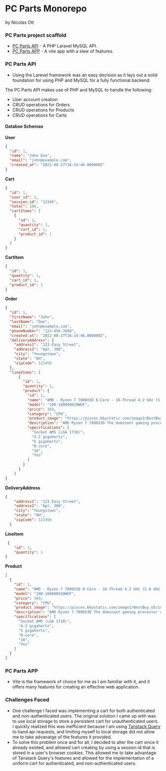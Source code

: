 # PC Parts Monorepo
by Nicolas Ott

### PC Parts project scaffold
- [PC Parts API](https://github.com/NicolasJott/pc-parts/blob/main/pc-parts-api/README.md) - A PHP Laravel MySQL API. 
- [PC Parts APP](https://github.com/NicolasJott/pc-parts/blob/main/pc-parts-app/README.md) - A vite app with a slew of features.

### PC Parts API

- Using the Larevel framework was an easy decision as it lays out a solid foundation for using PHP and MySQL for a fully functional backend.

The PC Parts API makes use of PHP and MySQL to handle the following:
- User account creation
- CRUD operations for Orders
- CRUD operations for Products
- CRUD operations for Carts 

#### Databse Schemas

**User**
```json
{
  "id": 1,
  "name": "John Doe",
  "email": "john@example.com",
  "created_at": "2022-08-27T16:14:46.000000Z"
}
```

**Cart**
```json
{
  "id": 1,
  "user_id": 1,
  "session_id": "12345",
  "total": 100,
  "cartItems": [
    {
      "id": 1,
      "quantity": 1,
      "cart_id": 1,
      "product_id": 1
    }
  ]
}
```

**CartItem**
```json
{
  "id": 1,
  "quantity": 1,
  "cart_id": 1,
  "product_id": 1
}
```

**Order**
```json
{
  "id": 1,
  "firstName": "John",
  "lastName": "Doe",
  "email": "john@example.com",
  "phoneNumber": "123-456-7890",
  "created_at": "2022-08-27T16:14:46.000000Z",
  "deliveryAddress": {
    "address1": "123 Easy Street",
    "address2": "Apt. 309",
    "city": "Youngstown",
    "state": "OH",
    "zipCode": 123456
  },
  "lineItems": [
      {
        "id": 1,
        "quantity": 1,
        "product": {
          "id": 1,
          "name": "AMD - Ryzen 7 7800X3D 8-Core - 16-Thread 4.2 GHz (5.0 GHz Max Boost) Socket AM5 Unlocked Desktop Processor - Black",
          "model": "100-100000910WOF",
          "price": 369,
          "category": "CPU",
          "product_image": "https://pisces.bbystatic.com/image2/BestBuy_US/images/products/6537/6537139cv11d.jpg;maxHeight=200;maxWidth=300",
          "description": "AMD Ryzen 7 7800X3D The dominant gaming processor with AMD 3D V-Cache technology for even more game performance.  Whatever the setting, whatever the resolution, lead your team to victory with this incredible gaming processor.  Plus, enjoy the benefits of next-gen AMD 3D V-Cache technology for lower latency and even more game performance. ",
          "specifications": [
            "Socket AM5 (LGA 1718)",
            "4.2 gigahertz",
            "5 gigahertz",
            "8-core",
            "16",
            "Yes"
          ]
        }
      }
    ]
}
```

**DeliveryAddress**
```json
{
    "address1": "123 Easy Street",
    "address2": "Apt. 309",
    "city": "Youngstown",
    "state": "OH",
    "zipCode": 123456
  }
```

**LineItem**
```json
 {
    "id": 1,
    "quantity": 1
}
```

**Product**
```json
[
  {
    "id": 1,
    "name": "AMD - Ryzen 7 7800X3D 8-Core - 16-Thread 4.2 GHz (5.0 GHz Max Boost) Socket AM5 Unlocked Desktop Processor - Black",
    "model": "100-100000910WOF",
    "price": 369,
    "category": "CPU",
    "product_image": "https://pisces.bbystatic.com/image2/BestBuy_US/images/products/6537/6537139cv11d.jpg;maxHeight=200;maxWidth=300",
    "description": "AMD Ryzen 7 7800X3D The dominant gaming processor with AMD 3D V-Cache technology for even more game performance.  Whatever the setting, whatever the resolution, lead your team to victory with this incredible gaming processor.  Plus, enjoy the benefits of next-gen AMD 3D V-Cache technology for lower latency and even more game performance. ",
    "specifications": [
      "Socket AM5 (LGA 1718)",
      "4.2 gigahertz",
      "5 gigahertz",
      "8-core",
      "16",
      "Yes"
    ]
  }
]
```

### PC Parts APP
- Vite is the framework of choice for me as I am familiar with it, and it offers many features for creating an effective web application.


### Challenges Faced
- One challenge I faced was implementing a cart for both authenticated and non-authenticated users. The original solution I came up with was to use local storage to store a persistent cart for unauthenticated users. I quickly realized this was inefficient because I am using [Tanstack Query](https://tanstack.com/query/latest) to hand api requests, and limiting myself to local storage did not allow me to take advanatge of the features it provided.
- To solve this problem once and for all, I decided to alter the cart since it already existed, and allowed cart creating by using a session id that is stored in a user's browser cookies. This allowed me to take advantage of Tanstack Query's features and allowed for the implementation of a uniform cart for authenticated, and non-authenticated users. 
